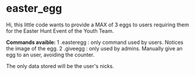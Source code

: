 # easter_egg

Hi, this little code wants to provide a MAX of 3 eggs to users requiring them for the Easter Hunt Event of the Youth Team.

**Commands avaible:**
1 .easteregg  : only command used by users. Notices the image of the egg.
2 .giveegg    : only used by admins. Manually give an egg to an user, avoiding the counter.

The only data stored will be the user's nicks. 
